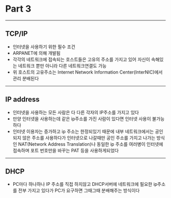 # Part 3
---

## TCP/IP

- 인터넷을 사용하기 위한 필수 조건
- ARPANET에 의해 개발됨
- 각각의 네트워크에 접속되는 호스트들은 고유의 주소를 가지고 있어 자신이 속해있는 네트워크 뿐만 아니라 다른 네트워크연결도 가능
- 위 호스트의 고유주소는 Internet Network Information Center(InterNIC)에서 관리 분배된다

---

## IP address

- 인터넷을 사용하는 모든 사람은 다 다른 각자의 IP주소를 가지고 있다
- 만양 인터넷을 사용하는데 같은 ip주소를 가진 사람이 있다면 인터넷 사용이 불가능하다
- 인터넷 이용자는 증가하고 ip 주소는 한정되있기 때문에 내부 네트워크에서는 공인되지 않은 주소를 사용하다가 인터넷으로 나갈때만 공인 주소를 가지고 나가는 방식인 NAT(Network Address Translation)나  동일한 ip 주소를 여러병이 인터넷에 접속하며 포트 번호만을 바꾸는 PAT 등을 사용하게되었다

---

## DHCP

- PC마다 하나하나 IP 주소를 직접 하지않고 DHCP서버에 네트워크에 필요한 ip주소를 전부 가지고 있다가 PC가 요구하면 그때그때 분배해주는 방식이다